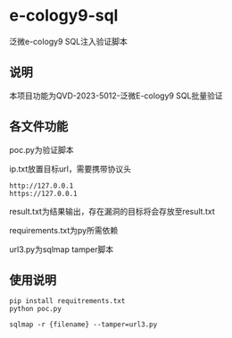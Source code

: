 # e-cology9-sql
泛微e-cology9 SQL注入验证脚本
## 说明

本项目功能为QVD-2023-5012-泛微E-cology9 SQL批量验证

## 各文件功能

poc.py为验证脚本

ip.txt放置目标url，需要携带协议头

```
http://127.0.0.1
https://127.0.0.1
```

result.txt为结果输出，存在漏洞的目标将会存放至result.txt

requirements.txt为py所需依赖

url3.py为sqlmap tamper脚本

## 使用说明

```
pip install requitrements.txt
python poc.py
```

```
sqlmap -r {filename} --tamper=url3.py 
```

